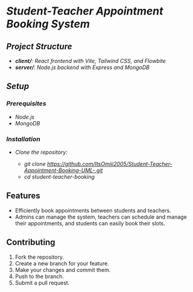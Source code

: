 # *Student-Teacher Appointment Booking System*

## *Project Structure*

- ***client/**: React frontend with Vite, Tailwind CSS, and Flowbite*
- ***server/**: Node.js backend with Express and MongoDB*

## *Setup*

### *Prerequisites*

- *Node.js*
- *MongoDB*

### *Installation*

* *Clone the repository:*

  * *git clone https://github.com/ItsOmiii2005/Student-Teacher-Appointment-Booking-UML-.git*
  * *cd student-teacher-booking*

## Features

* Efficiently book appointments between students and teachers.
* Admins can manage the system, teachers can schedule and manage their appointments, and students can easily book their slots.

## Contributing

1. Fork the repository.
2. Create a new branch for your feature.
3. Make your changes and commit them.
4. Push to the branch.
5. Submit a pull request.
